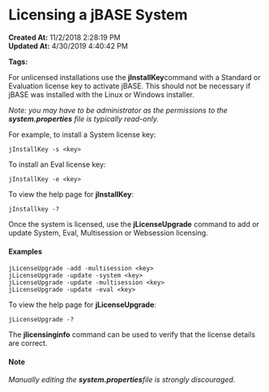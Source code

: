# Licensing a jBASE System

**Created At:** 11/2/2018 2:28:19 PM  
**Updated At:** 4/30/2019 4:40:42 PM  

**Tags:**
<badge text='jinstallkey -v' vertical='middle' />
<badge text='evaluation' vertical='middle' />

For unlicensed installations use the **jInstallKey**command with a Standard or Evaluation license key to activate jBASE. This should not be necessary if jBASE was installed with the Linux or Windows installer.

*Note: you may have to be administrator as the permissions to the **system.properties** file is typically read-only.*

For example, to install a System license key:

```
jInstallKey -s <key>
```

To install an Eval license key:

```
jInstallKey -e <key>
```



To view the help page for **jInstallKey**:

```
jInstallkey -?
```

Once the system is licensed, use the **jLicenseUpgrade** command to add or update System, Eval, Multisession or Websession licensing.

#### Examples

```
jLicenseUpgrade -add -multisession <key>
jLicenseUpgrade -update -system <key>
jLicenseUpgrade -update -multisession <key>
jLicenseUpgrade -update -eval <key>
```



To view the help page for **jLicenseUpgrade**:

```
jLicenseUpgrade -?
```



The **jlicensinginfo** command can be used to verify that the license details are correct.



#### Note

*Manually editing the **system.properties**file is strongly discouraged.*
